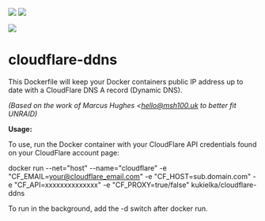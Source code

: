 [![](https://images.microbadger.com/badges/version/kukielka/cloudflare-ddns.svg)](https://microbadger.com/images/kukielka/cloudflare-ddns "Get your own version badge on microbadger.com") [![](https://images.microbadger.com/badges/image/kukielka/cloudflare-ddns.svg)](https://microbadger.com/images/kukielka/cloudflare-ddns "Get your own image badge on microbadger.com")

[![](https://www.cloudflare.com/img/logo-cloudflare-dark.svg)](https://www.cloudflare.com/ "The collective knowledge of 5,500,000 websites powers a new kind of security")



# cloudflare-ddns
This Dockerfile will keep your Docker containers public IP address up to date with a CloudFlare DNS A record (Dynamic DNS).

*(Based on the work of Marcus Hughes <hello@msh100.uk to better fit UNRAID)*


**Usage:**



To use, run the Docker container with your CloudFlare API credentials found on your CloudFlare account page:

docker run --net="host" --name="cloudflare" -e "CF_EMAIL=your@cloudflare_email.com" -e "CF_HOST=sub.domain.com" -e "CF_API=xxxxxxxxxxxxxx" -e "CF_PROXY=true/false" kukielka/cloudflare-ddns

To run in the background, add the -d switch after docker run.
